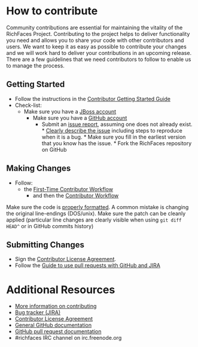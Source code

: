 # How to contribute

Community contributions are essential for maintaining the vitality of the RichFaces Project.
Contributing to the project helps to deliver functionality you need and allows you to share your code with other contributors and users. 
We want to keep it as easy as possible to contribute your changes and we will work hard to deliver your contributions in an upcoming release.
There are a few guidelines that we need contributors to follow to enable us to manage the process.

## Getting Started

* Follow the instructions in the [Contributor Getting Started Guide](https://community.jboss.org/wiki/ContributorGettingStartedGuide)
* Check-list:
    * Make sure you have a [JBoss account](http://github.com/)
        * Make sure you have a [GitHub account](http://github.com/)
            * Submit an [issue report](https://issues.jboss.org/browse/RF), assuming one does not already exist.
                    * [Clearly describe the issue](https://community.jboss.org/wiki/SubmittingEffectiveIssueReports) including steps to reproduce when it is a bug.
                    * Make sure you fill in the earliest version that you know has the issue.
                    * Fork the RichFaces repository on GitHub

## Making Changes

* Follow:
    * the [First-Time Contributor Workflow](https://community.jboss.org/wiki/RichFacesGitWorkflowModel#FirstTime_Contributor_Workflow)
        * and then the [Contributor Workflow](https://community.jboss.org/wiki/RichFacesGitWorkflowModel#Contributor_Workflow)

Make sure the code is [properly formatted](https://community.jboss.org/wiki/ImportFormattingRules).  A common mistake is changing the original line-endings (DOS/unix).  Make sure the patch can be cleanly applied (particular line changes are clearly visible when using `git diff HEAD^` or in GitHub commits history)

## Submitting Changes

* Sign the [Contributor License Agreement](http://cla.jboss.org/).
* Follow the [Guide to use pull requests with GitHub and JIRA](https://community.jboss.org/wiki/GuideToUsePullRequestsWithGitHubAndJIRA)

# Additional Resources

* [More information on contributing](https://community.jboss.org/wiki/ContributorGettingStartedGuide)
* [Bug tracker (JIRA)](https://issues.jboss.org/browse/RF)
* [Contributor License Agreement](http://cla.jboss.org/)
* [General GitHub documentation](http://help.github.com/)
* [GitHub pull request documentation](http://help.github.com/send-pull-requests/)
* #richfaces IRC channel on irc.freenode.org
